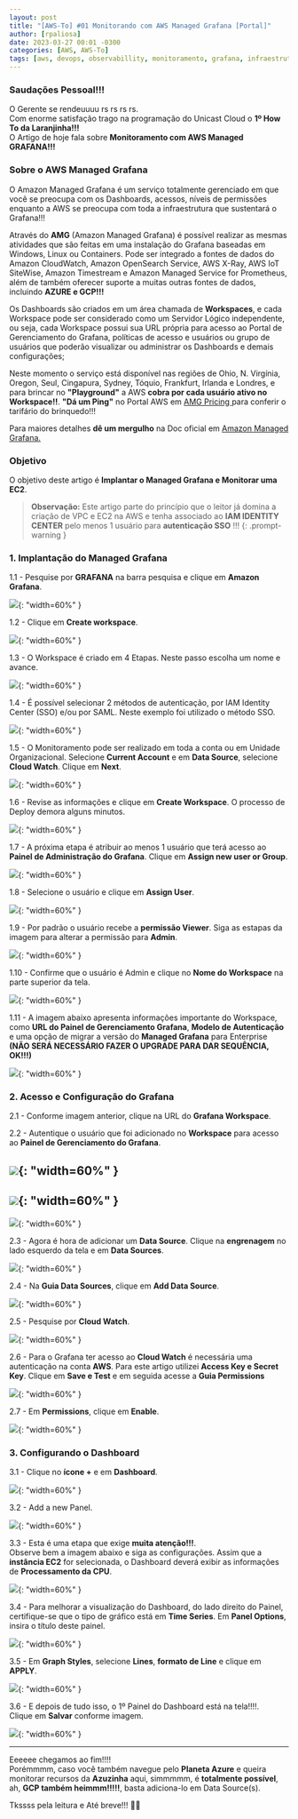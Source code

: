 ```yaml
---
layout: post
title: "[AWS-To] #01 Monitorando com AWS Managed Grafana [Portal]"
author: [rpaliosa]
date: 2023-03-27 00:01 -0300
categories: [AWS, AWS-To]
tags: [aws, devops, observabillity, monitoramento, grafana, infraestrutura, cloud]
---
```


### Saudações Pessoal!!!

O Gerente se rendeuuuu rs rs rs rs. <br>
Com enorme satisfação trago na  programação do Unicast Cloud o **1º How To da Laranjinha!!!** <br>
O Artigo de hoje fala sobre  **Monitoramento com AWS Managed GRAFANA!!!**

### **Sobre o AWS Managed Grafana**

O Amazon Managed Grafana é um serviço totalmente gerenciado em que você se preocupa com os Dashboards, acessos, níveis de permissões enquanto a AWS se preocupa com toda a infraestrutura que sustentará o Grafana!!!

Através do **AMG** (Amazon  Managed Grafana) é possível realizar as mesmas atividades que são feitas  em uma instalação do Grafana baseadas em Windows, Linux ou  Containers. Pode ser integrado a fontes de dados do Amazon CloudWatch, Amazon OpenSearch Service, AWS X-Ray, AWS IoT SiteWise, Amazon Timestream e Amazon Managed Service for Prometheus, além de também oferecer suporte a muitas outras fontes de dados, incluindo **AZURE e GCP!!!**

Os Dashboards são criados em um área chamada de **Workspaces**, e cada Workspace pode ser considerado como um Servidor Lógico independente, ou seja, cada Workspace possui sua URL própria para acesso ao Portal de Gerenciamento do Grafana, políticas de acesso e usuários ou grupo de usuários que poderão visualizar ou administrar os Dashboards e demais configurações;

Neste momento o serviço está disponível nas regiões de Ohio, N. Virgínia, Oregon, Seul, Cingapura, Sydney, Tóquio, Frankfurt, Irlanda e Londres, e para brincar no **"Playground"** a AWS **cobra por cada usuário ativo no Workspace!!**.
**"Dá um Ping"** no Portal AWS em <a href="https://aws.amazon.com/pt/grafana/pricing/" target="_blank">AMG Pricing </a> para conferir o tarifário do brinquedo!!! <br>

Para maiores detalhes **dê um mergulho** na Doc oficial em <a href="https://docs.aws.amazon.com/grafana/latest/userguide/what-is-Amazon-Managed-Service-Grafana.html" target="_blank">Amazon Managed Grafana. </a> 

### **Objetivo**

O objetivo deste artigo é **Implantar o Managed Grafana e Monitorar uma EC2**.

>**Observação:** Este artigo parte do princípio que o leitor já domina a criação de VPC e EC2 na AWS e tenha associado ao **IAM IDENTITY CENTER**  pelo menos 1 usuário para **autenticação SSO** !!!
{: .prompt-warning }

### **1. Implantação do Managed Grafana**

1.1 - Pesquise por **GRAFANA** na barra pesquisa e clique em **Amazon Grafana**.

![](/assets/img/64/awsgrafana01.png ){: "width=60%" }

1.2 - Clique em **Create workspace**. 

![](/assets/img/64/awsgrafana02.png ){: "width=60%" }

1.3 - O Workspace é criado em 4 Etapas. Neste passo escolha um nome e avance. 

![](/assets/img/64/awsgrafana03.png ){: "width=60%" }

1.4 - É possível selecionar 2 métodos de autenticação, por IAM Identity Center (SSO) e/ou por SAML. Neste exemplo foi utilizado o método SSO.

![](/assets/img/64/awsgrafana04.png ){: "width=60%" }

1.5 - O Monitoramento pode ser realizado em toda a conta ou em Unidade Organizacional. Selecione **Current Account** e em **Data Source**, selecione **Cloud Watch**. Clique em **Next**.

![](/assets/img/64/awsgrafana05.png ){: "width=60%" }

1.6 - Revise as informações e clique em **Create Workspace**. O processo de Deploy demora alguns minutos.

![](/assets/img/64/awsgrafana06.png ){: "width=60%" }

1.7 - A próxima etapa é atribuir ao menos 1 usuário que terá acesso ao **Painel de Administração do Grafana**. Clique em **Assign new user or Group**.

![](/assets/img/64/awsgrafana07.png ){: "width=60%" }

1.8 - Selecione o usuário e clique em **Assign User**.

![](/assets/img/64/awsgrafana08.png ){: "width=60%" }

1.9 - Por padrão o usuário recebe a **permissão Viewer**. Siga as estapas da imagem para alterar a permissão para **Admin**.

![](/assets/img/64/awsgrafana09.png ){: "width=60%" }

1.10 - Confirme que o usuário é Admin e clique no **Nome do Workspace** na parte superior da tela.

![](/assets/img/64/awsgrafana10.png ){: "width=60%" }

1.11 - A imagem abaixo apresenta informações importante do Workspace, como **URL do Painel de Gerenciamento Grafana**, **Modelo de Autenticação** e uma opção de migrar a versão do **Managed Grafana** para Enterprise **(NÃO SERÁ NECESSÁRIO FAZER O UPGRADE PARA DAR SEQUÊNCIA, OK!!!)**

![](/assets/img/64/awsgrafana11.png ){: "width=60%" }

### **2. Acesso e Configuração do Grafana**

2.1 - Conforme imagem anterior, clique na URL do **Grafana Workspace**.

2.2 - Autentique o usuário que foi adicionado no **Workspace** para acesso ao **Painel de Gerenciamento do Grafana**.

![](/assets/img/64/awsgrafana12.png ){: "width=60%" }
---
![](/assets/img/64/awsgrafana13.png ){: "width=60%" }
---
![](/assets/img/64/awsgrafana14.png ){: "width=60%" }

2.3 - Agora é hora de adicionar um **Data Source**. Clique na **engrenagem** no lado esquerdo da tela e em **Data Sources**.

![](/assets/img/64/awsgrafana15.png ){: "width=60%" }

2.4 - Na **Guia Data Sources**, clique em **Add Data Source**.

![](/assets/img/64/awsgrafana16.png ){: "width=60%" }

2.5 - Pesquise por **Cloud Watch**.

![](/assets/img/64/awsgrafana17.png ){: "width=60%" }

2.6 - Para o Grafana ter acesso ao **Cloud Watch** é necessária uma autenticação na conta **AWS**. Para este artigo utilizei **Access Key e Secret Key**. Clique em **Save e Test** e em seguida acesse a **Guia Permissions**

![](/assets/img/64/awsgrafana18.png ){: "width=60%" }

2.7 - Em **Permissions**, clique em **Enable**.

![](/assets/img/64/awsgrafana18-2.png ){: "width=60%" }


### **3. Configurando o Dashboard**

3.1 - Clique no **ícone +** e em **Dashboard**.

![](/assets/img/64/awsgrafana19.png ){: "width=60%" }

3.2 - Add a new Panel.

![](/assets/img/64/awsgrafana20.png ){: "width=60%" }

3.3 - Esta é uma etapa que exige **muita atenção!!!**.<br>
Observe bem a imagem abaixo e siga as configurações. Assim que a **instância EC2** for selecionada, o Dashboard deverá exibir as informações de **Processamento da CPU**.

![](/assets/img/64/awsgrafana21.png ){: "width=60%" }

3.4 - Para melhorar a visualização do Dashboard, do lado direito do Painel, certifique-se que o tipo de gráfico está em **Time Series**. Em **Panel Options**, insira o título deste painel.  

![](/assets/img/64/awsgrafana22.png ){: "width=60%" }

3.5 - Em **Graph Styles**, selecione **Lines**, **formato de Line** e clique em **APPLY**.

![](/assets/img/64/awsgrafana23.png ){: "width=60%" }

3.6 - E depois de tudo isso, o 1º Painel do Dashboard está na tela!!!!. <br>
Clique em **Salvar** conforme imagem. 

![](/assets/img/64/awsgrafana24.png ){: "width=60%" }

---
Eeeeee chegamos ao fim!!!!<br>
Porémmmm, caso você também navegue pelo **Planeta Azure** e queira monitorar recursos da **Azuzinha** aqui, simmmmm, é **totalmente possível**, ah, **GCP também heimmm!!!!!**, basta adiciona-lo em Data Source(s).<br>

Tkssss pela leitura e Até breve!!! 🍻🚀 
